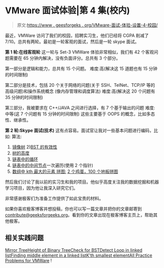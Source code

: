 # VMware 面试体验|第 4 集(校内)

> 原文:[https://www . geesforgeks . org/VMware-面试-体验-设置-4-校园/](https://www.geeksforgeeks.org/vmware-interview-experience-set-4-campus/)

最近，VMWare 访问了我们的校园，招聘实习生，他们已经将 CGPA 削减了 7/10。总共有两轮。最初是一轮客观的面试，然后是一轮 skype 面试。

**第 1 轮:在线客观轮**
这一轮与 Set-3 VMWare 体验非常相似，我们有 42 个客观问题需要在 65 分钟内解决，没有负面评分。总共有 3 个部分。

第一部分是逻辑和能力，总共有 15 个问题。
难度:高(解决这 15 道题也有 15 分钟的时间限制)

第二部分是技术，包括 20 个关于网络的问题(关于 SSH、TelNet、TCP/IP 等的高级问题)和操作系统概念
(像内存管理和调度算法)
难度:高(解决这 20 个问题有 35 分钟的时间限制)

第三部分，我被要求在 C++/JAVA 之间进行选择，有 7 个基于输出的问题
难度:中等(这 7 个问题有 15 分钟的时间限制)
这些主要基于 OOPS 的概念，比如多态性、继承性。

**第 2 轮:Skype 面试(技术)**
这有点容易。面试官让我对一些基本问题进行编码，比如:
算法:
1) [镜像树](https://practice.geeksforgeeks.org/problems/mirror-tree/1)
2)[BST 的有效性](https://practice.geeksforgeeks.org/problems/check-for-bst/1)
3) [树的高度](https://practice.geeksforgeeks.org/problems/height-of-binary-tree/1)
4) [链表中的循环](https://practice.geeksforgeeks.org/problems/detect-loop-in-linked-list/1)
5) [链表中的中间节点](https://practice.geeksforgeeks.org/problems/finding-middle-element-in-a-linked-list/1)一次遍历(使用 2 个指针)
6) [数组中 kth 最大的元素
拼图:](https://practice.geeksforgeeks.org/problems/kth-smallest-element/0) [2 个鸡蛋，100 个地板拼图](https://www.geeksforgeeks.org/puzzle-set-35-2-eggs-and-100-floors/)

然后我们讨论了我以前的实习生和我的项目。他似乎高度关注我的数据挖掘和机器学习项目，因为他让我深入研究它们。

非常感谢极客们为准备工作提供了如此宝贵的材料。

如果你喜欢极客博客并想投稿，你也可以写一篇文章并把你的文章邮寄到 contribute@geeksforgeeks.org。看到你的文章出现在极客博客主页上，帮助其他极客。

## 相关实践问题

[Mirror Tree](https://practice.geeksforgeeks.org/problems/mirror-tree/1)[Height of Binary Tree](https://practice.geeksforgeeks.org/problems/height-of-binary-tree/1)[Check for BST](https://practice.geeksforgeeks.org/problems/check-for-bst/1)[Detect Loop in linked list](https://practice.geeksforgeeks.org/problems/detect-loop-in-linked-list/1)[Finding middle element in a linked list](https://practice.geeksforgeeks.org/problems/finding-middle-element-in-a-linked-list/1)[K’th smallest element](https://practice.geeksforgeeks.org/problems/kth-smallest-element/0)[All Practice Problems for VMWare](https://practice.geeksforgeeks.org/company/VMWare/) !